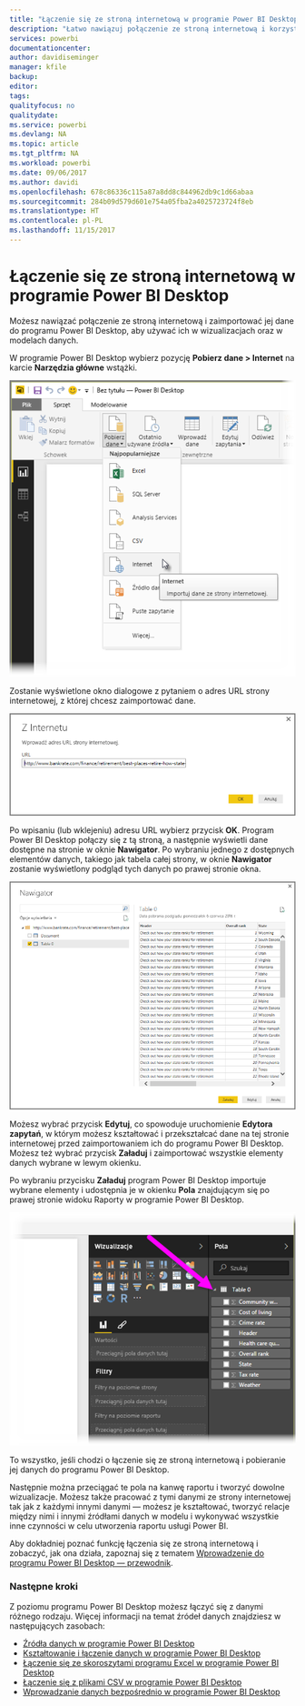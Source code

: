 ```yaml
---
title: "Łączenie się ze stroną internetową w programie Power BI Desktop"
description: "Łatwo nawiązuj połączenie ze stroną internetową i korzystaj z niej w programie Power BI Desktop"
services: powerbi
documentationcenter: 
author: davidiseminger
manager: kfile
backup: 
editor: 
tags: 
qualityfocus: no
qualitydate: 
ms.service: powerbi
ms.devlang: NA
ms.topic: article
ms.tgt_pltfrm: NA
ms.workload: powerbi
ms.date: 09/06/2017
ms.author: davidi
ms.openlocfilehash: 678c86336c115a87a8dd8c844962db9c1d66abaa
ms.sourcegitcommit: 284b09d579d601e754a05fba2a4025723724f8eb
ms.translationtype: HT
ms.contentlocale: pl-PL
ms.lasthandoff: 11/15/2017
---
```

# <a name="connect-to-a-web-page-from-power-bi-desktop"></a>Łączenie się ze stroną internetową w programie Power BI Desktop
Możesz nawiązać połączenie ze stroną internetową i zaimportować jej dane do programu Power BI Desktop, aby używać ich w wizualizacjach oraz w modelach danych.

W programie Power BI Desktop wybierz pozycję **Pobierz dane > Internet** na karcie **Narzędzia główne** wstążki.

![](media/desktop-connect-to-web/connect-to-web_1.png)

Zostanie wyświetlone okno dialogowe z pytaniem o adres URL strony internetowej, z której chcesz zaimportować dane.

![](media/desktop-connect-to-web/connect-to-web_2.png)

Po wpisaniu (lub wklejeniu) adresu URL wybierz przycisk **OK**. Program Power BI Desktop połączy się z tą stroną, a następnie wyświetli dane dostępne na stronie w oknie **Nawigator**. Po wybraniu jednego z dostępnych elementów danych, takiego jak tabela całej strony, w oknie **Nawigator** zostanie wyświetlony podgląd tych danych po prawej stronie okna.

![](media/desktop-connect-to-web/connect-to-web_3.png)

Możesz wybrać przycisk **Edytuj**, co spowoduje uruchomienie **Edytora zapytań**, w którym możesz kształtować i przekształcać dane na tej stronie internetowej przed zaimportowaniem ich do programu Power BI Desktop. Możesz też wybrać przycisk **Załaduj** i zaimportować wszystkie elementy danych wybrane w lewym okienku.

Po wybraniu przycisku **Załaduj** program Power BI Desktop importuje wybrane elementy i udostępnia je w okienku **Pola** znajdującym się po prawej stronie widoku Raporty w programie Power BI Desktop.

![](media/desktop-connect-to-web/connect-to-web_4.png)

To wszystko, jeśli chodzi o łączenie się ze stroną internetową i pobieranie jej danych do programu Power BI Desktop.

Następnie można przeciągać te pola na kanwę raportu i tworzyć dowolne wizualizacje. Możesz także pracować z tymi danymi ze strony internetowej tak jak z każdymi innymi danymi — możesz je kształtować, tworzyć relacje między nimi i innymi źródłami danych w modelu i wykonywać wszystkie inne czynności w celu utworzenia raportu usługi Power BI.

Aby dokładniej poznać funkcję łączenia się ze stroną internetową i zobaczyć, jak ona działa, zapoznaj się z tematem [Wprowadzenie do programu Power BI Desktop — przewodnik](desktop-getting-started.md).

### <a name="next-steps"></a>Następne kroki
Z poziomu programu Power BI Desktop możesz łączyć się z danymi różnego rodzaju. Więcej informacji na temat źródeł danych znajdziesz w następujących zasobach:

* [Źródła danych w programie Power BI Desktop](desktop-data-sources.md)
* [Kształtowanie i łączenie danych w programie Power BI Desktop](desktop-shape-and-combine-data.md)
* [Łączenie się ze skoroszytami programu Excel w programie Power BI Desktop](desktop-connect-excel.md)   
* [Łączenie się z plikami CSV w programie Power BI Desktop](desktop-connect-csv.md)   
* [Wprowadzanie danych bezpośrednio w programie Power BI Desktop](desktop-enter-data-directly-into-desktop.md)   


